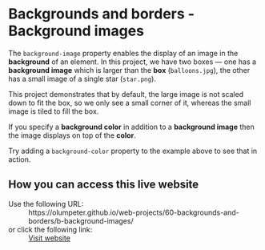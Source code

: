 # Backgrounds and borders - Background images

The <code>background-image</code> property enables the display of an image in the **background** of an element. In this project, we have two boxes — one has a **background image** which is larger than the **box** (<code>balloons.jpg</code>), the other has a small image of a single star (<code>star.png</code>).
    
This project demonstrates that by default, the large image is not scaled down to fit the box, so we only see a small corner of it, whereas the small image is tiled to fill the box.
    
If you specify a **background color** in addition to a **background image** then the image displays on top of the **color**. 

Try adding a <code>background-color</code> property to the example above to see that in action.

## How you can access this live website

<dl>
  Use the following URL:
  <dd>
    https://olumpeter.github.io/web-projects/60-backgrounds-and-borders/b-background-images/
  </dd>
  or click the following link:
  <dd>
    <a href="https://olumpeter.github.io/web-projects/60-backgrounds-and-borders/b-background-images/">Visit website</a>
  </dd>
</dl>

